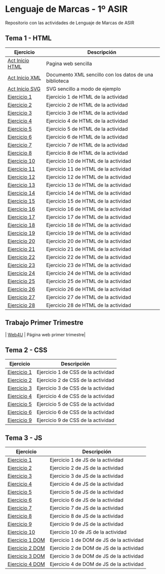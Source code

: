 # Lenguaje de Marcas - 1º ASIR
Repositorio con las actividades de Lenguaje de Marcas de ASIR


## Tema 1 - HTML

| Ejercicio        | Descripción                |
| -------------    | -------------              |
| [Act Inicio HTML](/Tema1/ActHTML1.html)      | Pagina web sencilla        |
| [Act Inicio XML](/Tema1/ActXML1.xml)        | Documento XML sencillo con los datos de una biblioteca                |
| [Act Inicio SVG](/Tema1/SVGEjemplo.html)    | SVG sencillo a modo de ejemplo  |
| [Ejercicio 1](/Tema1/Ejercicio1HTML.html) | Ejercicio 1 de HTML de la actividad |
| [Ejercicio 2](/Tema1/Ejercicio2HTML.html) | Ejercicio 2 de HTML de la actividad |
| [Ejercicio 3](/Tema1/Ejercicio3HTML.html) | Ejercicio 3 de HTML de la actividad |
| [Ejercicio 4](/Tema1/Ejercicio4HTML.html) | Ejercicio 4 de HTML de la actividad |
| [Ejercicio 5](/Tema1/Ejercicio5HTML.html) | Ejercicio 5 de HTML de la actividad |
| [Ejercicio 6](/Tema1/Ejercicio6HTML.html) | Ejercicio 6 de HTML de la actividad |
| [Ejercicio 7](/Tema1/Ejercicio7HTML.html) | Ejercicio 7 de HTML de la actividad |
| [Ejercicio 8](/Tema1/Ejercicio8) | Ejercicio 8 de HTML de la actividad |
| [Ejercicio 10](/Tema1/Ejercicio10HTML.html) | Ejercicio 10 de HTML de la actividad |
| [Ejercicio 11](/Tema1/Ejercicio11HTML.html) | Ejercicio 11 de HTML de la actividad |
| [Ejercicio 12](/Tema1/Ejercicio12HTML.html) | Ejercicio 12 de HTML de la actividad |
| [Ejercicio 13](/Tema1/Ejercicio13HTML.html) | Ejercicio 13 de HTML de la actividad |
| [Ejercicio 14](/Tema1/Ejercicio14HTML.html) | Ejercicio 14 de HTML de la actividad |
| [Ejercicio 15](/Tema1/Ejercicio15HTML.html) | Ejercicio 15 de HTML de la actividad |
| [Ejercicio 16](/Tema1/Ejercicio16HTML.html) | Ejercicio 16 de HTML de la actividad |
| [Ejercicio 17](/Tema1/Ejercicio17) | Ejercicio 17 de HTML de la actividad |
| [Ejercicio 18](/Tema1/Ejercicio18) | Ejercicio 18 de HTML de la actividad |
| [Ejercicio 19](/Tema1/Ejercicio19HTML.html) | Ejercicio 19 de HTML de la actividad |
| [Ejercicio 20](/Tema1/Ejercicio20HTML.html) | Ejercicio 20 de HTML de la actividad |
| [Ejercicio 21](/Tema1/Ejercicio21HTML) | Ejercicio 21 de HTML de la actividad |
| [Ejercicio 22](/Tema1/Ejercicio22HTML) | Ejercicio 22 de HTML de la actividad |
| [Ejercicio 23](/Tema1/Ejercicio23HTML.html) | Ejercicio 23 de HTML de la actividad |
| [Ejercicio 24](/Tema1/Ejercicio24HTML.html) | Ejercicio 24 de HTML de la actividad |
| [Ejercicio 25](/Tema1/Ejercicio25HTML.html) | Ejercicio 25 de HTML de la actividad |
| [Ejercicio 26](/Tema1/Ejercicio26HTML) | Ejercicio 26 de HTML de la actividad |
| [Ejercicio 27](/Tema1/Ejercicio27HTML) | Ejercicio 27 de HTML de la actividad |
| [Ejercicio 28](/Tema1/Ejercicio28HTML.html) | Ejercicio 28 de HTML de la actividad |

## Trabajo Primer Trimestre 

| [Web4U](/Trabajo%20trimestral) | Página web primer trimestre|

## Tema 2 - CSS

| Ejercicio        | Descripción                |
| -------------    | -------------              |
| [Ejercicio 1](/Tema2/Ejercicio1CSS) | Ejercicio 1 de CSS de la actividad |
| [Ejercicio 2](/Tema2/Ejercicio2CSS) | Ejercicio 2 de CSS de la actividad |
| [Ejercicio 3](/Tema2/Ejercicio3CSS.html) | Ejercicio 3 de CSS de la actividad |
| [Ejercicio 4](/Tema2/Ejercicio4CSS.html) | Ejercicio 4 de CSS de la actividad |
| [Ejercicio 5](/Tema2/Ejercicio5CSS.html) | Ejercicio 5 de CSS de la actividad |
| [Ejercicio 6](/Tema2/Ejercicio6CSS.html) | Ejercicio 6 de CSS de la actividad |
| [Ejercicio 9](/Tema2/Ejercicio9CSS.HTML) | Ejercicio 9 de CSS de la actividad |

## Tema 3 - JS

| Ejercicio        | Descripción                |
| -------------    | -------------              |
| [Ejercicio 1](/Tema3/Ejercicio1.html) | Ejercicio 1 de JS de la actividad |
| [Ejercicio 2](Tema3/Ejercicio2.html) | Ejercicio 2 de JS de la actividad |
| [Ejercicio 3](Tema3/Ejercicio3) | Ejercicio 3 de JS de la actividad |
| [Ejercicio 4](Tema3/Ejercicio4) | Ejercicio 4 de JS de la actividad |
| [Ejercicio 5](Tema3/Ejercicio5) | Ejercicio 5 de JS de la actividad |
| [Ejercicio 6](Tema3/Ejercicio6) | Ejercicio 6 de JS de la actividad |
| [Ejercicio 7](Tema3/Ejercicio7) | Ejercicio 7 de JS de la actividad |
| [Ejercicio 8](Tema3/Ejercicio8) | Ejercicio 8 de JS de la actividad |
| [Ejercicio 9](Tema3/Ejercicio9) | Ejercicio 9 de JS de la actividad |
| [Ejercicio 10](Tema3/Ejercicio10) | Ejercicio 10 de JS de la actividad |
| [Ejercicio 1 DOM](Tema3/Ejercicio1DOM) | Ejercicio 1 de DOM de JS de la actividad |
| [Ejercicio 2 DOM](Tema3/Ejercicio2DOM) | Ejercicio 2 de DOM de JS de la actividad |
| [Ejercicio 3 DOM](Tema3/Ejercicio3DOM) | Ejercicio 3 de DOM de JS de la actividad |
| [Ejercicio 4 DOM](Tema3/Ejercicio4DOM) | Ejercicio 4 de DOM de JS de la actividad |

